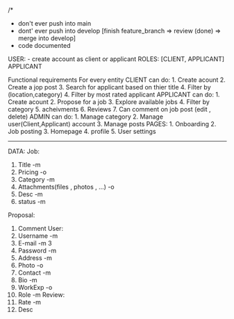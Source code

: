 
/\*

- don't ever push into main
- dont' ever push into develop [finish feature_branch => review (done) => merge into develop]
- code documented

USER: - create account as client or applicant
ROLES: [CLIENT, APPLICANT]
APPLICANT

Functional requirements For every entity
CLIENT can do:
    1. Create acount
    2. Create a jop post
    3. Search for applicant based on thier title
    4. Filter by (location,category)
    4. Filter by most rated applicant
APPLICANT can do:
    1. Create acount
    2. Propose for a job
    3. Explore available jobs
    4. Filter by category
    5. acheivments
    6. Reviews
    7. Can comment on job post (edit , delete)
ADMIN can do:
    1. Manage category
    2. Manage user(Client,Applicant) account
    3. Manage posts
PAGES:
    1. Onboarding
    2. Job posting
    3. Homepage
    4. profile
    5. User settings

---

DATA:
Job:

1. Title -m
2. Pricing -o
4. Category -m
5. Attachments(files , photos , ...) -o
6. Desc -m
7. status -m

Proposal:

1. Comment
User:
1. Username -m
2. E-mail -m 3
3. Password -m
4. Address -m
5. Photo -o
6. Contact -m
7. Bio -m
8. WorkExp -o
9. Role -m
Review:
1. Rate -m
2. Desc

